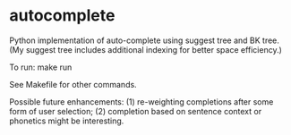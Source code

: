 autocomplete
============

Python implementation of auto-complete using suggest tree and BK tree. (My suggest tree includes additional indexing for better space efficiency.)

To run:
make run

See Makefile for other commands. 

Possible future enhancements: (1) re-weighting completions after some form of user selection; (2) completion based on sentence context or phonetics might be interesting.
